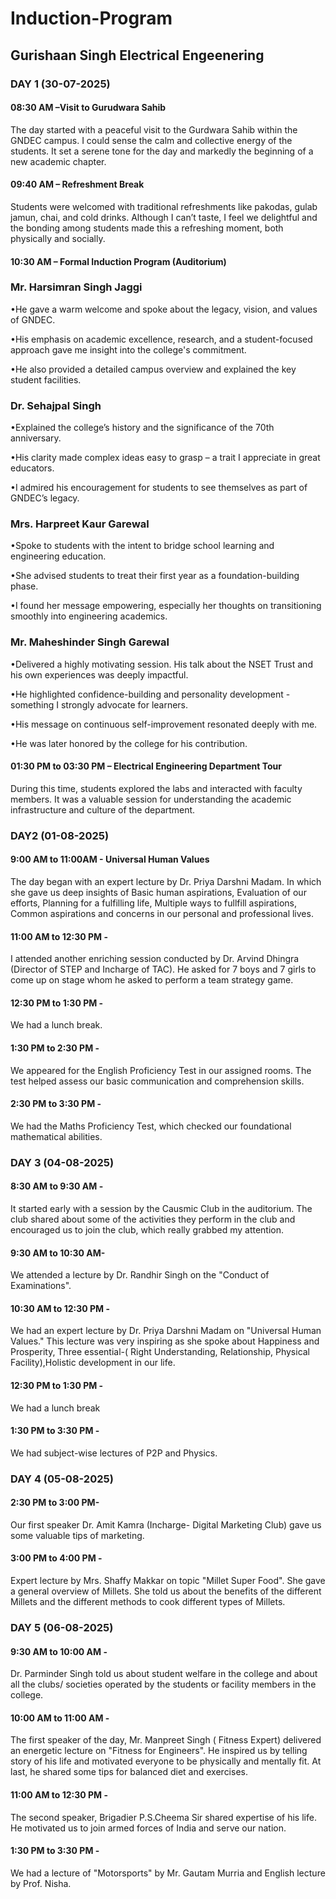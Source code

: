 # Induction-Program
## Gurishaan Singh Electrical Engeenering 

### DAY 1 (30-07-2025)

#### 08:30 AM –Visit to Gurudwara Sahib

The day started with a peaceful visit to the Gurdwara Sahib within the GNDEC campus. I could sense the calm and collective energy of the students. It set a serene tone for the day and markedly the beginning of a new academic chapter. 

#### 09:40 AM – Refreshment Break

Students were welcomed with traditional refreshments like pakodas, gulab jamun, chai, and cold drinks. Although I can’t taste, I feel we delightful and the bonding among students made this a refreshing moment, both physically and socially.

#### 10:30 AM – Formal Induction Program (Auditorium)

### Mr. Harsimran Singh Jaggi

•He gave a warm welcome and spoke about the legacy, vision, and values of GNDEC.

•His emphasis on academic excellence, research, and a student-focused approach gave me insight into the college's commitment.

•He also provided a detailed campus overview and explained the key student facilities.


### Dr. Sehajpal Singh

•Explained the college’s history and the significance of the 70th anniversary.

•His clarity made complex ideas easy to grasp – a trait I appreciate in great educators.

•I admired his encouragement for students to see themselves as part of GNDEC’s legacy.

### Mrs. Harpreet Kaur Garewal

•Spoke to students with the intent to bridge school learning and engineering education.

•She advised students to treat their first year as a foundation-building phase.

•I found her message empowering, especially her thoughts on transitioning smoothly into engineering academics.


### Mr. Maheshinder Singh Garewal

•Delivered a highly motivating session. His talk about the NSET Trust and his own experiences was deeply impactful.

•He highlighted confidence-building and personality development - something I strongly advocate for learners.

•His message on continuous self-improvement resonated deeply with me.

•He was later honored by the college for his contribution.

#### 01:30 PM to 03:30 PM – Electrical Engineering Department Tour

During this time, students explored the labs and interacted with faculty members. It was a valuable session for understanding the academic infrastructure and culture of the department.

### DAY2 (01-08-2025) 

#### 9:00 AM to 11:00AM - Universal Human Values 
The day began with an expert lecture by Dr. Priya Darshni Madam. In which she gave us deep insights  of Basic human aspirations, Evaluation of our efforts, Planning for a fulfilling life, Multiple ways to fullfill aspirations, Common aspirations and concerns in our personal and professional lives.

#### 11:00 AM to 12:30 PM - 
I attended another enriching session conducted by Dr. Arvind Dhingra (Director of STEP and Incharge of TAC). He asked for 7 boys and 7 girls to come up on stage whom he asked to perform a team strategy game. 

#### 12:30 PM to 1:30 PM - 
We had a lunch break. 

#### 1:30 PM to 2:30 PM - 
We appeared for the English Proficiency Test in our assigned rooms. The test helped assess our basic communication and comprehension skills.

#### 2:30 PM to 3:30 PM - 
We had the Maths Proficiency Test, which checked our foundational mathematical abilities.

### DAY 3  (04-08-2025)

#### 8:30 AM to 9:30 AM - 
It started early with a session by the Causmic Club in the auditorium. The club shared about some of the activities they perform in the club and encouraged us to join the club, which really grabbed my attention.

#### 9:30 AM to 10:30 AM-  
We attended a lecture by Dr. Randhir Singh on the "Conduct of Examinations".

#### 10:30 AM to 12:30 PM - 
We had an expert lecture by Dr. Priya Darshni Madam on "Universal Human Values." This lecture was very inspiring as she spoke about  Happiness and Prosperity, Three essential-( Right Understanding, Relationship, Physical Facility),Holistic development in our life.

#### 12:30 PM to 1:30 PM -
We had a lunch break

#### 1:30 PM to 3:30 PM - 
We had subject-wise lectures of P2P and Physics. 

### DAY 4  (05-08-2025)

#### 2:30 PM to 3:00 PM- 
Our first speaker Dr. Amit Kamra (Incharge- Digital Marketing Club) gave us some valuable tips of marketing. 

#### 3:00 PM to 4:00 PM - 
Expert lecture by Mrs. Shaffy Makkar on topic "Millet Super Food". She gave a general overview of Millets. She told us about the benefits of the different Millets and the different methods to cook different types of Millets. 

### DAY 5 (06-08-2025)

#### 9:30 AM to 10:00 AM - 
Dr. Parminder Singh told us about student welfare in the college and about all the clubs/ societies operated by the students or facility members in the college.

#### 10:00 AM to 11:00 AM -
The first speaker of the day, Mr. Manpreet Singh ( Fitness Expert) delivered an energetic lecture on "Fitness for Engineers". He inspired us by telling story of his life and motivated everyone to be physically and mentally fit. At last, he shared some tips for balanced diet and exercises.

#### 11:00 AM to 12:30 PM -
The second speaker, Brigadier P.S.Cheema Sir shared expertise of his life. He motivated us to join armed forces of India and serve our nation.

#### 1:30 PM to 3:30 PM - 
We had a lecture of "Motorsports" by Mr. Gautam Murria and English lecture by Prof. Nisha. 
